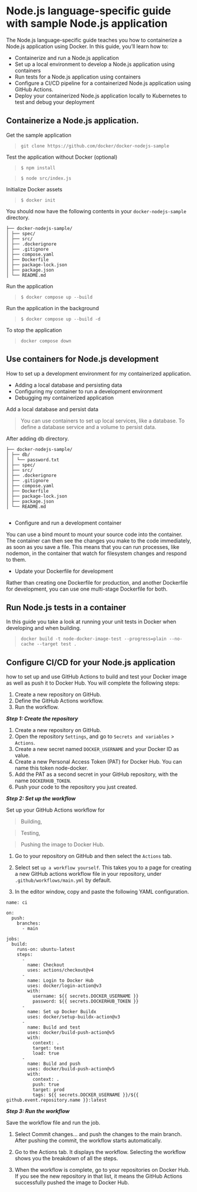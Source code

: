 # Node.js language-specific guide with sample Node.js application

The Node.js language-specific guide teaches you how to containerize a Node.js application using Docker. In this guide, you’ll learn how to:

-   Containerize and run a Node.js application
-   Set up a local environment to develop a Node.js application using containers
-   Run tests for a Node.js application using containers
-   Configure a CI/CD pipeline for a containerized Node.js application using GitHub Actions.
-   Deploy your containerized Node.js application locally to Kubernetes to test and debug your deployment

## Containerize a Node.js application.

Get the sample application

> `git clone https://github.com/docker/docker-nodejs-sample`

Test the application without Docker (optional)

> `$ npm install`

> `$ node src/index.js`

Initialize Docker assets

> `$ docker init`

You should now have the following contents in your `docker-nodejs-sample` directory.

```
├── docker-nodejs-sample/
│ ├── spec/
│ ├── src/
│ ├── .dockerignore
│ ├── .gitignore
│ ├── compose.yaml
│ ├── Dockerfile
│ ├── package-lock.json
│ ├── package.json
│ └── README.md
```

Run the application

> `$ docker compose up --build`

Run the application in the background

> `$ docker compose up --build -d`

To stop the application

> `docker compose down`

## Use containers for Node.js development

How to set up a development environment for my containerized application.

- Adding a local database and persisting data
- Configuring my container to run a development environment
- Debugging my containerized application

Add a local database and persist data

> You can use containers to set up local services, like a database. To define a database service and a volume to persist data.

After adding db directory.

```
├── docker-nodejs-sample/
│ ├── db/
│ │ └── password.txt
│ ├── spec/
│ ├── src/
│ ├── .dockerignore
│ ├── .gitignore
│ ├── compose.yaml
│ ├── Dockerfile
│ ├── package-lock.json
│ ├── package.json
│ └── README.md


```

- Configure and run a development container

You can use a bind mount to mount your source code into the container. The container can then see the changes you make to the code immediately, as soon as you save a file. This means that you can run processes, like nodemon, in the container that watch for filesystem changes and respond to them. 

- Update your Dockerfile for development

Rather than creating one Dockerfile for production, and another Dockerfile for development, you can use one multi-stage Dockerfile for both.


## Run Node.js tests in a container

In this guide you take a look at running your unit tests in Docker when developing and when building.

> `docker build -t node-docker-image-test --progress=plain --no-cache --target test .`



## Configure CI/CD for your Node.js application

how to set up and use GitHub Actions to build and test your Docker image as well as push it to Docker Hub. You will complete the following steps:

1. Create a new repository on GitHub.
2. Define the GitHub Actions workflow.
3. Run the workflow.

***Step 1: Create the repository***

1. Create a new repository on GitHub.
2. Open the repository `Settings`, and go to `Secrets and variables` > `Actions`.
3. Create a new secret named `DOCKER_USERNAME` and your Docker ID as value.
4. Create a new Personal Access Token (PAT) for Docker Hub. You can name this token node-docker.
5. Add the PAT as a second secret in your GitHub repository, with the name `DOCKERHUB_TOKEN`.
6. Push your code to the repository you just created.


***Step 2: Set up the workflow***

Set up your GitHub Actions workflow for 
 > Building, 
 
 > Testing, 
 
 > Pushing the image to Docker Hub.

1. Go to your repository on GitHub and then select the `Actions` tab.

2. Select set `up a workflow yourself`. This takes you to a page for creating a new GitHub actions workflow file in your repository, under `.github/workflows/main.yml` by default.

3. In the editor window, copy and paste the following YAML configuration.

```
name: ci

on:
  push:
    branches:
      - main

jobs:
  build:
    runs-on: ubuntu-latest
    steps:
      -
        name: Checkout
        uses: actions/checkout@v4
      -
        name: Login to Docker Hub
        uses: docker/login-action@v3
        with:
          username: ${{ secrets.DOCKER_USERNAME }}
          password: ${{ secrets.DOCKERHUB_TOKEN }}
      -
        name: Set up Docker Buildx
        uses: docker/setup-buildx-action@v3
      -
        name: Build and test
        uses: docker/build-push-action@v5
        with:
          context: .
          target: test
          load: true
      -
        name: Build and push
        uses: docker/build-push-action@v5
        with:
          context: .
          push: true
          target: prod
          tags: ${{ secrets.DOCKER_USERNAME }}/${{ github.event.repository.name }}:latest
```

***Step 3: Run the workflow***

Save the workflow file and run the job.

1. Select Commit changes... and push the changes to the main branch. After pushing the commit, the workflow starts automatically.

2. Go to the Actions tab. It displays the workflow. Selecting the workflow shows you the breakdown of all the steps.

3. When the workflow is complete, go to your repositories on Docker Hub. If you see the new repository in that list, it means the GitHub Actions successfully pushed the image to Docker Hub.
